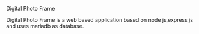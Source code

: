 Digital Photo Frame

Digital Photo Frame is  a web based application based on node js,express js and uses mariadb as database.

